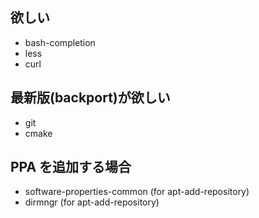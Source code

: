 ## 欲しい
* bash-completion
* less
* curl

## 最新版(backport)が欲しい
* git
* cmake

## PPA を追加する場合
* software-properties-common (for apt-add-repository)
* dirmngr (for apt-add-repository)
